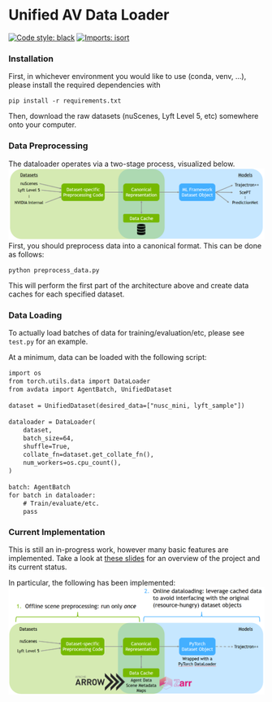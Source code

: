 # Unified AV Data Loader

[![Code style: black](https://img.shields.io/badge/code%20style-black-000000.svg)](https://github.com/psf/black)
[![Imports: isort](https://img.shields.io/badge/%20imports-isort-%231674b1?style=flat&labelColor=ef8336)](https://pycqa.github.io/isort/)

### Installation

First, in whichever environment you would like to use (conda, venv, ...), please install the required dependencies with
```
pip install -r requirements.txt
```
Then, download the raw datasets (nuScenes, Lyft Level 5, etc) somewhere onto your computer.

### Data Preprocessing
The dataloader operates via a two-stage process, visualized below.
![architecture](./img/architecture.png)
First, you should preprocess data into a canonical format. This can be done as follows:
```
python preprocess_data.py
```
This will perform the first part of the architecture above and create data caches for each specified dataset.

### Data Loading
To actually load batches of data for training/evaluation/etc, please see `test.py` for an example.

At a minimum, data can be loaded with the following script:
```
import os
from torch.utils.data import DataLoader
from avdata import AgentBatch, UnifiedDataset

dataset = UnifiedDataset(desired_data=["nusc_mini, lyft_sample"])

dataloader = DataLoader(
    dataset,
    batch_size=64,
    shuffle=True,
    collate_fn=dataset.get_collate_fn(),
    num_workers=os.cpu_count(),
)

batch: AgentBatch
for batch in dataloader:
    # Train/evaluate/etc.
    pass
```

### Current Implementation
This is still an in-progress work, however many basic features are implemented. Take a look at [these slides](https://nvidia-my.sharepoint.com/:p:/g/personal/bivanovic_nvidia_com1/ERemy_e0hE9GuUsl-ZJBFfIBHDP0_q8JNG4Er5iOVaeCTw?e=Nhz9Kw) for an overview of the project and its current status.

In particular, the following has been implemented:
![implementation](./img/implementation.png)
